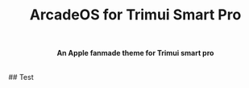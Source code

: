 <h1 align="center"> ArcadeOS for Trimui Smart Pro </h1>

<br>
<p align="center"> <b> An Apple fanmade theme for Trimui smart pro </b> </p>
<br>
## Test
